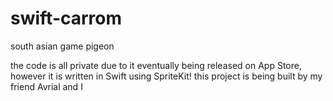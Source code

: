 # swift-carrom
south asian game pigeon

the code is all private due to it eventually being released on App Store, however it is written in Swift using SpriteKit! this project is being built by my friend Avrial and I
